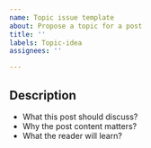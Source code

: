 ```yaml
---
name: Topic issue template
about: Propose a topic for a post
title: ''
labels: Topic-idea
assignees: ''

---
```


## Description

- What this post should discuss? 
- Why the post content matters?
- What the reader will learn?
